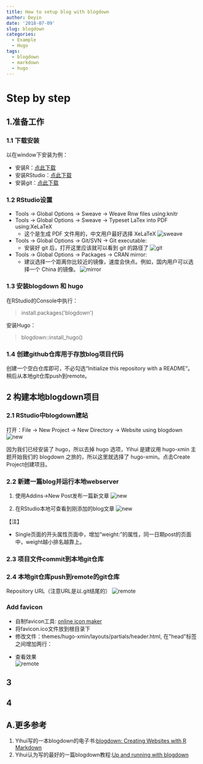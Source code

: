 ```yaml
---
title: How to setup blog with blogdown
author: Deyin
date: '2018-07-09'
slug: blogdown
categories: 
  - Example
  - Hugo
tags: 
  - blogdown
  - markdown
  - hugo
---
```


# Step by step  #

## 1.准备工作 ##
### 1.1 下载安装 ###
以在window下安装为例：

- 安装R：[点此下载](https://www.r-project.org/)
- 安装RStudio：[点此下载](https://www.rstudio.com/products/rstudio/download/#download)
- 安装git：[点此下载](https://git-scm.com/download/win)

### 1.2 RStudio设置 ###

- Tools -> Global Options -> Sweave -> Weave Rnw files using:knitr
- Tools -> Global Options -> Sweave -> Typeset LaTex into PDF using:XeLaTeX
	- 这个是生成 PDF 文件用的，中文用户最好选择 XeLaTeX 
		![sweave](https://raw.githubusercontent.com/dean33/exblog/master/static/2018-07-09-blogdown.files/20180710-01-sweave.png)
- Tools -> Global Options -> Git/SVN -> Git executable:
	- 安装好 git 后，打开这里应该就可以看到 git 的路径了
		![git](https://raw.githubusercontent.com/dean33/exblog/master/static/2018-07-09-blogdown.files/20180710-02-git-dir.png)
- Tools -> Global Options -> Packages -> CRAN mirror:
	- 建议选择一个距离你比较近的镜像，速度会快点。例如，国内用户可以选择一个 China 的镜像。
		![mirror](https://raw.githubusercontent.com/dean33/exblog/master/static/2018-07-09-blogdown.files/20180710-03-mirror.png)

### 1.3 安装blogdown 和 hugo ###

在RStudio的Console中执行：
> install.packages('blogdown')

安装Hugo：
> blogdown::install_hugo()

### 1.4 创建github仓库用于存放blog项目代码 ####

创建一个空白仓库即可，不必勾选“Initialize this repository with a README”。稍后从本地git仓库push到remote。

## 2 构建本地blogdown项目 ###
### 2.1 RStudio中blogdown建站 ####
打开：File -> New Project -> New Directory -> Website using blogdown
![new](https://raw.githubusercontent.com/dean33/exblog/master/static/2018-07-09-blogdown.files/20180710-05-new-blogdown-project.png)

因为我们已经安装了 hugo，所以去掉 hugo 选项，Yihui 是建议用 hugo-xmin 主题开始我们的 blogdown 之旅的，所以这里就选择了 hugo-xmin。点击Create Project创建项目。

### 2.2 新建一篇blog并运行本地webserver ####

1. 使用Addins->New Post发布一篇新文章
![new](https://raw.githubusercontent.com/dean33/exblog/master/static/2018-07-09-blogdown.files/20180710-06-blogdown-new.png)

2. 在RStudio本地可查看到刚添加的blog文章
![new](https://raw.githubusercontent.com/dean33/exblog/master/static/2018-07-09-blogdown.files/20180710-06-local-view.png)

【注】

- Single页面的开头属性页面中，增加“weight:”的属性，同一日期post的页面中，weight越小排名越靠上。

### 2.3 项目文件commit到本地git仓库 ####



### 2.4 本地git仓库push到remote的git仓库 ####

Repository URL（注意URL是以.git结尾的）
![remote](https://raw.githubusercontent.com/dean33/exblog/master/static/2018-07-09-blogdown.files/20180710-04-remote-url.png)

### Add favicon ###

- 自制favicon工具: [online icon maker](http://www.rw-designer.com/online_icon_maker.php)
- 将favicon.ico文件放到根目录下
- 修改文件：themes/hugo-xmin/layouts/partials/header.html, 在"head"标签之间增加两行：
	> <link href="https://raw.githubusercontent.com/dean33/exblog/master/favicon.ico" rel="shortcut icon"\>
	> 
	> <link href="https://raw.githubusercontent.com/dean33/exblog/master/favicon.ico" type="image/gif" rel="icon"\>  
- 查看效果	
	![remote](https://raw.githubusercontent.com/dean33/exblog/master/static/2018-07-09-blogdown.files/20180710-07-add-favicon.png)

###  ###

## 3  ###

## 4  ###



## A.更多参考 ##

1. Yihui写的一本blogdown的电子书:[blogdown: Creating Websites with R Markdown](https://bookdown.org/yihui/blogdown/)
2. Yihui认为写的最好的一篇blogdown教程:[Up and running with blogdown](https://alison.rbind.io/post/up-and-running-with-blogdown/)